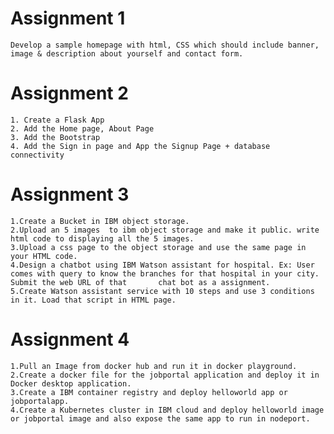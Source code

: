 # Assignment 1
    Develop a sample homepage with html, CSS which should include banner, image & description about yourself and contact form.
# Assignment 2
    1. Create a Flask App
    2. Add the Home page, About Page
    3. Add the Bootstrap
    4. Add the Sign in page and App the Signup Page + database connectivity
# Assignment 3 
    1.Create a Bucket in IBM object storage. 
    2.Upload an 5 images  to ibm object storage and make it public. write html code to displaying all the 5 images. 
    3.Upload a css page to the object storage and use the same page in your HTML code.
    4.Design a chatbot using IBM Watson assistant for hospital. Ex: User comes with query to know the branches for that hospital in your city. Submit the web URL of that       chat bot as a assignment. 
    5.Create Watson assistant service with 10 steps and use 3 conditions in it. Load that script in HTML page.
# Assignment 4
    1.Pull an Image from docker hub and run it in docker playground. 
    2.Create a docker file for the jobportal application and deploy it in Docker desktop application. 
    3.Create a IBM container registry and deploy helloworld app or jobportalapp. 
    4.Create a Kubernetes cluster in IBM cloud and deploy helloworld image or jobportal image and also expose the same app to run in nodeport.








